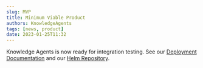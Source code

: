 ```yaml
---
slug: MVP
title: Minimum Viable Product
authors: KnowledgeAgents
tags: [news, product]
date: 2023-01-25T11:32
---
```


Knowledge Agents is now ready for integration testing.
See our [Deployment Documentation](../docs/deployment) and our
[Helm Repository](../infrastructure).